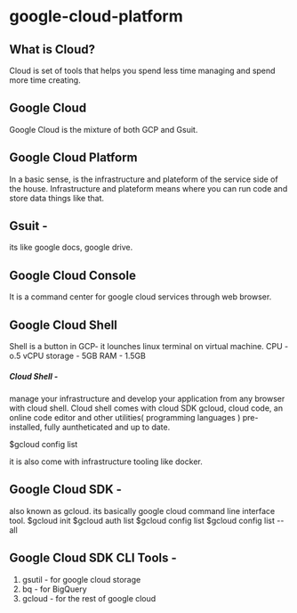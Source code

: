 # google-cloud-platform

## What is Cloud?
Cloud is set of tools that helps you spend less time managing and spend more time creating.

## Google Cloud
Google Cloud is the mixture of both GCP and Gsuit.


## Google Cloud Platform
In a basic sense, is the infrastructure and plateform of the service side of the house.
Infrastructure and plateform means where you can run code and store data things like that.

## Gsuit - 
its like google docs, google drive.

## Google Cloud Console
It is a command center for google cloud services through web browser.

## Google Cloud Shell
Shell is a button in GCP- 
it lounches linux terminal on virtual machine. CPU - o.5 vCPU
                                               storage - 5GB
                                               RAM - 1.5GB
                                               
##### Cloud Shell - 
manage your infrastructure and develop your application from any browser with cloud shell. Cloud shell comes with cloud SDK gcloud, cloud code, an online code editor and other utilities( programming languages ) pre-installed, fully auntheticated and up to date.

$gcloud config list

it is also come with infrastructure tooling like docker.

## Google Cloud SDK - 
also known as gcloud. its basically google cloud command line interface tool.
    $gcloud init
    $gcloud auth list
    $gcloud config list
    $gcloud config list --all
    

## Google Cloud SDK CLI Tools - 
1. gsutil - for google cloud storage
2. bq - for BigQuery
3. gcloud - for the rest of google cloud
